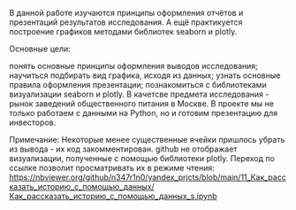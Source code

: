 В данной работе изучаются принципы оформления отчётов и презентаций результатов исследования. А ещё практикуется построение графиков методами библиотек seaborn и plotly.

Основные цели:

понять основные принципы оформления выводов исследования;
научиться подбирать вид графика, исходя из данных;
узнать основные правила оформления презентации;
познакомиться с библиотеками визуализации seaborn и plotly.
В качетсве предмета исследования - рынок заведений общественного питания в Москве. В проекте мы не только работаем с данными на Python, но и готовим презентацию для инвесторов.

Примечание: Некоторые менее существенные ячейки пришлось убрать из вывода - их код закомментирован. 
github не отображает визуализации, полученные с помощью библиотеки plotly. Переход по ссылке позволит просматривать их в режиме чтения: https://nbviewer.org/github/n347r1n0/yandex_prjcts/blob/main/11_Как_рассказать_историю_с_помощью_данных/Как_рассказать_историю_с_помощью_данных_s.ipynb
